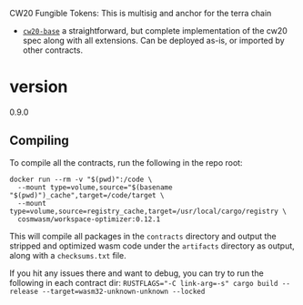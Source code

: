 
CW20 Fungible Tokens:
This is multisig and anchor for the terra chain 
* [`cw20-base`](./contracts/cw20-base) a straightforward, but complete
implementation of the cw20 spec along with all extensions. Can be deployed
as-is, or imported by other contracts.

# version
0.9.0

## Compiling

To compile all the contracts, run the following in the repo root:

```
docker run --rm -v "$(pwd)":/code \
  --mount type=volume,source="$(basename "$(pwd)")_cache",target=/code/target \
  --mount type=volume,source=registry_cache,target=/usr/local/cargo/registry \
  cosmwasm/workspace-optimizer:0.12.1
```

This will compile all packages in the `contracts` directory and output the
stripped and optimized wasm code under the `artifacts` directory as output,
along with a `checksums.txt` file.

If you hit any issues there and want to debug, you can try to run the
following in each contract dir:
`RUSTFLAGS="-C link-arg=-s" cargo build --release --target=wasm32-unknown-unknown --locked`
